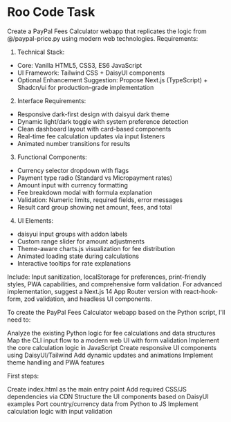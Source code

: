 # Roo Code Task

Create a PayPal Fees Calculator webapp that replicates the logic from @/paypal-price.py using modern web technologies. Requirements:

1. Technical Stack:

- Core: Vanilla HTML5, CSS3, ES6 JavaScript
- UI Framework: Tailwind CSS + DaisyUI components
- Optional Enhancement Suggestion: Propose Next.js (TypeScript) + Shadcn/ui for production-grade implementation

2. Interface Requirements:

- Responsive dark-first design with daisyui dark theme
- Dynamic light/dark toggle with system preference detection
- Clean dashboard layout with card-based components
- Real-time fee calculation updates via input listeners
- Animated number transitions for results

3. Functional Components:

- Currency selector dropdown with flags
- Payment type radio (Standard vs Micropayment rates)
- Amount input with currency formatting
- Fee breakdown modal with formula explanation
- Validation: Numeric limits, required fields, error messages
- Result card group showing net amount, fees, and total

4. UI Elements:

- daisyui input groups with addon labels
- Custom range slider for amount adjustments
- Theme-aware charts.js visualization for fee distribution
- Animated loading state during calculations
- Interactive tooltips for rate explanations

Include: Input sanitization, localStorage for preferences, print-friendly styles, PWA capabilities, and comprehensive form validation. For advanced implementation, suggest a Next.js 14 App Router version with react-hook-form, zod validation, and headless UI components.

To create the PayPal Fees Calculator webapp based on the Python script, I'll need to:

Analyze the existing Python logic for fee calculations and data structures
Map the CLI input flow to a modern web UI with form validation
Implement the core calculation logic in JavaScript
Create responsive UI components using DaisyUI/Tailwind
Add dynamic updates and animations
Implement theme handling and PWA features

First steps:

Create index.html as the main entry point
Add required CSS/JS dependencies via CDN
Structure the UI components based on DaisyUI examples
Port country/currency data from Python to JS
Implement calculation logic with input validation
